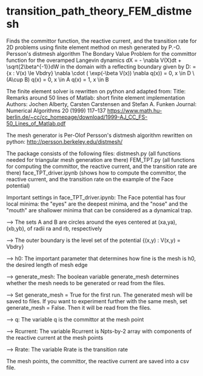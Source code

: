 # transition_path_theory_FEM_distmesh
Finds the committor function, the reactive current, and the transition rate for 2D problems using finite element method on mesh generated by P.-O. Persson's distmesh algorithm
The Bondary Value Problem for the committor function for the overamped Langevin dynamics dX = - \nabla V(X)dt + \sqrt{2\beta^{-1}}dW in the domain with a reflecting boundary given by D: = {x : V(x) \le Vbdry} 
\nabla \cdot ( \exp(-\beta V(x)) \nabla q(x)) = 0, x \in D \ (A\cup B)
q(x) = 0, x \in A
q(x) = 1, x \in B

The finite element solver is rewritten on python and adapted from:
Title: Remarks around 50 lines of Matlab: short finite element implementation
Authors: Jochen Alberty, Carsten Carstensen and Stefan A. Funken
Journal: Numerical Algorithms 20 (1999) 117–137
https://www.math.hu-berlin.de/~cc/cc_homepage/download/1999-AJ_CC_FS-50_Lines_of_Matlab.pdf

The mesh generator is Per-Olof Persson's distmesh algorithm rewritten on python:
http://persson.berkeley.edu/distmesh/

The package consists of the following files:
distmesh.py (all functions needed for triangular mesh generation are there)
FEM_TPT.py (all functions for computing the committor, the reactive current, and the transition rate are there)
face_TPT_driver.ipynb (shows how to compute the committor, the reactive current, and the transition rate on the example of the Face potential)

Important settings in face_TPT_driver.ipynb:
The Face potential has four local minima: the "eyes" are the deepest minima, and the "nose" and the "mouth" are shallower minima that can be considered as a dynamical trap.

--> The sets A and B are circles around the eyes centered at (xa,ya), (xb,yb), of radii ra and rb, respectively

--> The outer boundary is the level set of the potential {(x,y) : V(x,y) = Vbdry} 

--> h0: The important parameter that determines how fine is the mesh is h0, the desired length of mesh edge

--> generate_mesh: The boolean variable generate_mesh determines whether the mesh needs to be generated or read from the files.

--> Set generate_mesh = True for the first run. The generated mesh will be saved to files. If you want to experiment further with the same mesh, set generate_mesh = False. Then it will be read from the files.

--> q: The variable q is the committor at the mesh point

--> Rcurrent: The variable Rcurrent is Npts-by-2 array with components of the reactive current at the mesh points

--> Rrate: The variable Rrate is the transition rate

The mesh points, the committor, the reactive current are saved into a csv file.
